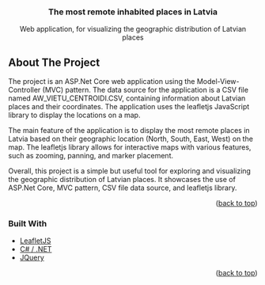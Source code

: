 <h3 align="center">The most remote inhabited places in Latvia</h3>

  <p align="center">
    Web application, for visualizing the geographic distribution of Latvian places
    <br />
   </p>
   
   
<!-- ABOUT THE PROJECT -->
## About The Project


 The project is an ASP.Net Core web application using the Model-View-Controller (MVC) pattern. The data source for the application is a CSV file named AW_VIETU_CENTROIDI.CSV, containing information about Latvian places and their coordinates. The application uses the leafletjs JavaScript library to display the locations on a map.

The main feature of the application is to display the most remote places in Latvia based on their geographic location (North, South, East, West) on the map. The leafletjs library allows for interactive maps with various features, such as zooming, panning, and marker placement.

Overall, this project is a simple but useful tool for exploring and visualizing the geographic distribution of Latvian places. It showcases the use of ASP.Net Core, MVC pattern, CSV file data source, and leafletjs library.

<p align="right">(<a href="#top">back to top</a>)</p>

### Built With

* [LeafletJS](https://leafletjs.com/)
* [C# / .NET](https://dotnet.microsoft.com)
* [JQuery](https://jquery.com)

<p align="right">(<a href="#top">back to top</a>)</p>
